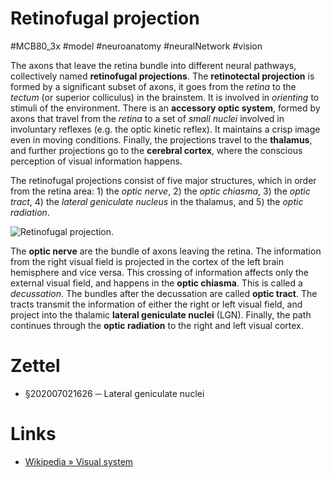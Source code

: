 # Retinofugal projection
#MCB80_3x #model #neuroanatomy #neuralNetwork #vision

The axons that leave the retina bundle into different neural pathways, collectively named **retinofugal projections**. The **retinotectal projection** is formed by a significant subset of axons, it goes from the _retina_ to the _tectum_ (or superior colliculus) in the brainstem. It is involved in _orienting_ to stimuli of the environment. There is an **accessory optic system**, formed by axons that travel from the _retina_ to a set of _small nuclei_ involved in involuntary reflexes (e.g. the optic kinetic reflex). It maintains a crisp image even in moving conditions. Finally, the projections travel to the **thalamus**, and further projections go to the **cerebral cortex**, where the conscious perception of visual information happens.

The retinofugal projections consist of five major structures, which in order from the retina area: 1) the _optic nerve_, 2) the _optic chiasma_, 3) the _optic tract_, 4) the _lateral geniculate nucleus_ in the thalamus, and 5) the _optic radiation_.

![Retinofugal projection.](../img/0df0a000408b3e68e2f9ccef19d34d23.png)

The **optic nerve** are the bundle of axons leaving the retina. The information from the right visual field is projected in the cortex of the left brain hemisphere and vice versa. This crossing of information affects only the external visual field, and happens in the **optic chiasma**. This is called a _decussation_. The bundles after the decussation are called **optic tract**. The tracts transmit the information of either the right or left visual field, and project into the thalamic **lateral geniculate nuclei** (LGN). Finally, the path continues through the **optic radiation** to the right and left visual cortex.

# Zettel

- §202007021626 ─ Lateral geniculate nuclei

# Links

- [Wikipedia » Visual system](https://en.wikipedia.org/wiki/Visual_system)